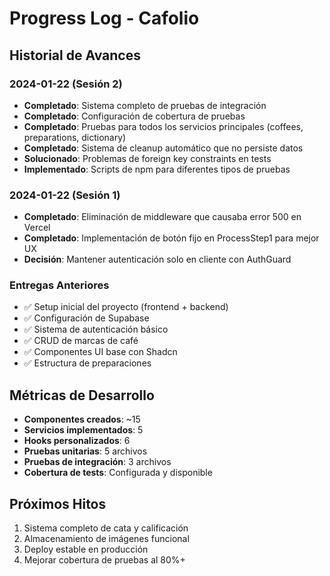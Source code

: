 # Progress Log - Cafolio

## Historial de Avances

### 2024-01-22 (Sesión 2)
- **Completado**: Sistema completo de pruebas de integración
- **Completado**: Configuración de cobertura de pruebas
- **Completado**: Pruebas para todos los servicios principales (coffees, preparations, dictionary)
- **Completado**: Sistema de cleanup automático que no persiste datos
- **Solucionado**: Problemas de foreign key constraints en tests
- **Implementado**: Scripts de npm para diferentes tipos de pruebas

### 2024-01-22 (Sesión 1)
- **Completado**: Eliminación de middleware que causaba error 500 en Vercel
- **Completado**: Implementación de botón fijo en ProcessStep1 para mejor UX
- **Decisión**: Mantener autenticación solo en cliente con AuthGuard

### Entregas Anteriores
- ✅ Setup inicial del proyecto (frontend + backend)
- ✅ Configuración de Supabase
- ✅ Sistema de autenticación básico
- ✅ CRUD de marcas de café
- ✅ Componentes UI base con Shadcn
- ✅ Estructura de preparaciones

## Métricas de Desarrollo
- **Componentes creados**: ~15
- **Servicios implementados**: 5
- **Hooks personalizados**: 6
- **Pruebas unitarias**: 5 archivos
- **Pruebas de integración**: 3 archivos
- **Cobertura de tests**: Configurada y disponible

## Próximos Hitos
1. Sistema completo de cata y calificación
2. Almacenamiento de imágenes funcional
3. Deploy estable en producción
4. Mejorar cobertura de pruebas al 80%+